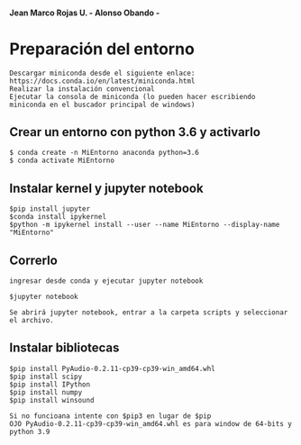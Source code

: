 #### Jean Marco Rojas U. - Alonso Obando - 

# Preparación del entorno
    Descargar miniconda desde el siguiente enlace: https://docs.conda.io/en/latest/miniconda.html
    Realizar la instalación convencional
    Ejecutar la consola de miniconda (lo pueden hacer escribiendo miniconda en el buscador principal de windows)

## Crear un entorno con python 3.6 y activarlo
    $ conda create -n MiEntorno anaconda python=3.6
    $ conda activate MiEntorno

## Instalar kernel y jupyter notebook
    $pip install jupyter
    $conda install ipykernel
    $python -m ipykernel install --user --name MiEntorno --display-name "MiEntorno"
    
## Correrlo
    ingresar desde conda y ejecutar jupyter notebook
    
    $jupyter notebook
    
    Se abrirá jupyter notebook, entrar a la carpeta scripts y seleccionar el archivo.

## Instalar bibliotecas
    $pip install PyAudio-0.2.11-cp39-cp39-win_amd64.whl
    $pip install scipy
    $pip install IPython
    $pip install numpy
    $pip install winsound

    Si no funcioana intente con $pip3 en lugar de $pip
    OJO PyAudio-0.2.11-cp39-cp39-win_amd64.whl es para window de 64-bits y python 3.9 